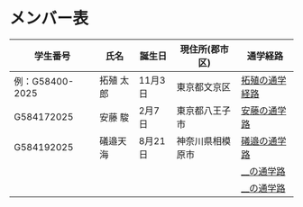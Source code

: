 # メンバー表

|学生番号|氏名|誕生日|現住所(郡市区)|通学経路|
|---|---|---|---|---|
|例：G58400-2025|拓殖 太郎|11月3日|東京都文京区|[拓殖の通学経路](route00.md)|
|G584172025|安藤 駿|2月7日|東京都八王子市| [安藤の通学路](route01.md)|
|G584192025|礒邉天海|8月21日|神奈川県相模原市| [礒邉の通学路](route02.md)|
| | | | | [__の通学路](route03.md)|
| | | | | [__の通学路](route04.md)|
